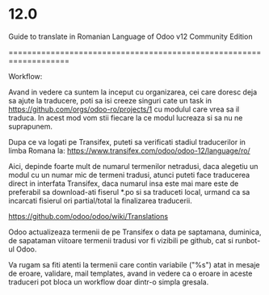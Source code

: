 # 12.0

Guide to translate in Romanian Language of Odoo v12 Community Edition

===================================================================

Workflow:

Avand in vedere ca suntem la inceput cu organizarea, cei care doresc deja sa ajute la traducere, poti sa isi creeze singuri cate un task in https://github.com/orgs/odoo-ro/projects/1 cu modulul care vrea sa il traduca. In acest mod vom stii fiecare la ce modul lucreaza si sa nu ne suprapunem.

Dupa ce va logati pe Transifex, puteti sa verificati stadiul traducerilor in limba Romana la: https://www.transifex.com/odoo/odoo-12/language/ro/

Aici, depinde foarte mult de numarul termenilor netradusi, daca alegetiu un modul cu un numar mic de termeni tradusi, atunci puteti face traducerea direct in interfata Transifex, daca numarul insa este mai mare este de preferabil sa download-ati fiserul *.po si sa traduceti local, urmand ca sa incarcati fisierul ori partial/total la finalizarea traducerii.

https://github.com/odoo/odoo/wiki/Translations

Odoo actualizeaza termenii de pe Transifex o data pe saptamana, duminica, de sapataman viitoare termenii tradusi vor fi vizibili pe github, cat si runbot-ul Odoo.


Va rugam sa fiti atenti la termenii care contin variabile ("%s") atat in mesaje de eroare, validare, mail templates, avand in vedere ca o eroare in aceste traduceri pot bloca un workflow doar dintr-o simpla gresala.


